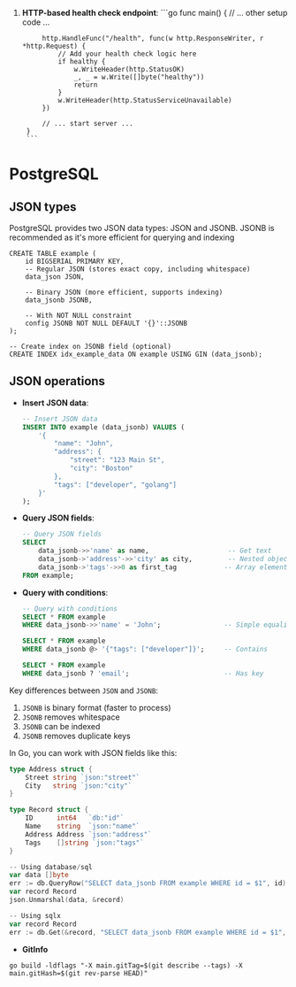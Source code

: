 1. **HTTP-based health check endpoint**:
        ```go
        func main() {
            // ... other setup code ...
            
            http.HandleFunc("/health", func(w http.ResponseWriter, r *http.Request) {
                // Add your health check logic here
                if healthy {
                    w.WriteHeader(http.StatusOK)
                    _, _ = w.Write([]byte("healthy"))
                    return
                }
                w.WriteHeader(http.StatusServiceUnavailable)
            })
            
            // ... start server ...
        }
        ```
        
# PostgreSQL

## JSON types

PostgreSQL provides two JSON data types: JSON and JSONB. JSONB is recommended as it's more efficient for querying and indexing

```
CREATE TABLE example (
    id BIGSERIAL PRIMARY KEY,
    -- Regular JSON (stores exact copy, including whitespace)
    data_json JSON,
    
    -- Binary JSON (more efficient, supports indexing)
    data_jsonb JSONB,
    
    -- With NOT NULL constraint
    config JSONB NOT NULL DEFAULT '{}'::JSONB
);

-- Create index on JSONB field (optional)
CREATE INDEX idx_example_data ON example USING GIN (data_jsonb);
```

## JSON operations

- **Insert JSON data**:
    ```sql
    -- Insert JSON data
    INSERT INTO example (data_jsonb) VALUES (
        '{ 
            "name": "John",
            "address": {
                "street": "123 Main St",
                "city": "Boston"
            },
            "tags": ["developer", "golang"]
        }'
    );
    ```

- **Query JSON fields**:
    ```sql
    -- Query JSON fields
    SELECT 
        data_jsonb->>'name' as name,                    -- Get text
        data_jsonb->'address'->>'city' as city,         -- Nested object
        data_jsonb->'tags'->>0 as first_tag            -- Array element
    FROM example;
    ```

- **Query with conditions**:
    ```sql
    -- Query with conditions
    SELECT * FROM example 
    WHERE data_jsonb->>'name' = 'John';                -- Simple equality

    SELECT * FROM example 
    WHERE data_jsonb @> '{"tags": ["developer"]}';     -- Contains

    SELECT * FROM example 
    WHERE data_jsonb ? 'email';                        -- Has key
    ```

Key differences between `JSON` and `JSONB`:
1. `JSONB` is binary format (faster to process)
2. `JSONB` removes whitespace
3. `JSONB` can be indexed
4. `JSONB` removes duplicate keys

In Go, you can work with JSON fields like this:

```go
type Address struct {
    Street string `json:"street"`
    City   string `json:"city"`
}

type Record struct {
    ID      int64   `db:"id"`
    Name    string  `json:"name"`
    Address Address `json:"address"`
    Tags    []string `json:"tags"`
}

-- Using database/sql
var data []byte
err := db.QueryRow("SELECT data_jsonb FROM example WHERE id = $1", id).Scan(&data)
var record Record
json.Unmarshal(data, &record)

-- Using sqlx
var record Record
err := db.Get(&record, "SELECT data_jsonb FROM example WHERE id = $1", id)
```

- **GitInfo**
```
go build -ldflags "-X main.gitTag=$(git describe --tags) -X main.gitHash=$(git rev-parse HEAD)"
```
